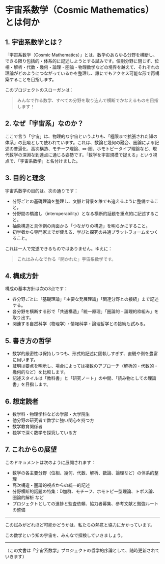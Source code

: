 # 宇宙系数学（Cosmic Mathematics）とは何か

## 1. 宇宙系数学とは？

「宇宙系数学（Cosmic Mathematics）」とは、数学のあらゆる分野を横断し、できる限り包括的・体系的に記述しようとする試みです。個別分野に閉じず、位相・解析・代数・幾何・論理・圏論・物理数学などの境界を越えて、それぞれの理論がどのようにつながっているかを整理し、誰にでもアクセス可能な形で再構築することを目指します。

このプロジェクトのスローガンは：

> みんなで作る数学、すべての分野を取り込んで横断でかなえるものを目指します！

## 2. なぜ「宇宙系」なのか？

ここで言う「宇宙」は、物理的な宇宙というよりも、「極限まで拡張された知の体系」の比喩として使われています。これは、数論と幾何の融合、圏論による記述の普遍化、高次構造、モチーフ理論、∞-圏、ホモトピータイプ理論など、現代数学の深淵な到達点に通じる姿勢です。「数学を宇宙規模で捉える」という視点で、「宇宙系数学」と名付けました。

## 3. 目的と理念

宇宙系数学の目的は、次の通りです：

* 分野ごとの基礎理論を整理し、文脈と背景を誰でも追えるように整備すること。
* 分野間の橋渡し（interoperability）となる横断的話題を重点的に記述すること。
* 抽象構造と具体例の両面から「つながりの構造」を明らかにすること。
* 初学者から専門家までが使える、学びと探究の共通プラットフォームをつくること。

これは一人で完遂できるものではありません。ゆえに：

> これはみんなで作る「開かれた」宇宙系数学です。

## 4. 構成方針

構成の基本方針は次の3点です：

* 各分野ごとに「基礎理論」「主要な発展理論」「関連分野との接続」まで記述する。
* 各分野を横断する形で「共通構造」「統一原理」「圏論的・論理的枠組み」を取り出す。
* 関連する自然科学（物理学）・情報科学・論理哲学との接続も試みる。

## 5. 書き方の哲学

* 数学的厳密性は保持しつつも、形式的記述に固執しすぎず、直観や例を豊富に用います。
* 証明は要点を明示し、場合によっては複数のアプローチ（解析的・代数的・幾何的など）を比較します。
* 記述スタイルは「教科書」と「研究ノート」の中間、「読み物としての理論書」を目指します。

## 6. 想定読者

* 数学科・物理学科などの学部・大学院生
* 他分野の研究者で数学に強い関心を持つ方
* 数学教育関係者
* 独学で深く数学を探究している方

## 7. これからの展望

このドキュメントは次のように展開されます：

* 数学の各主要分野（位相、幾何、代数、解析、数論、論理など）の体系的整理
* 高次構造・圏論的視点からの統一的記述
* 分野横断的話題の特集：D加群、モチーフ、ホモトピー型理論、トポス論、圏論的解析 など
* プロジェクトとしての進捗と監査依頼、協力者募集、参考文献と勉強ルートの整備

---

この試みがどれほど可能かどうかは、私たちの熱意と協力にかかっています。

この数学という知の宇宙を、みんなで探検していきましょう。

---

（この文書は「宇宙系数学」プロジェクトの哲学的序論として、随時更新されていきます）
